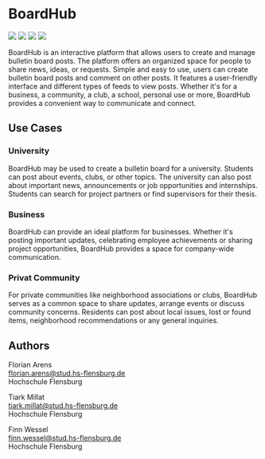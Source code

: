 #  BoardHub

[![](https://codecov.io/gh/Flo0807/hsfl-master-ai-cloud-engineering/graph/badge.svg?token=WILJH4U7EH)](https://codecov.io/gh/Flo0807/hsfl-master-ai-cloud-engineering)
![](https://github.com/Flo0807/hsfl-master-ai-cloud-engineering/actions/workflows/test-auth-service.yml/badge.svg)
![](https://github.com/Flo0807/hsfl-master-ai-cloud-engineering/actions/workflows/test-bulletin-board-service.yml/badge.svg)
![](https://github.com/Flo0807/hsfl-master-ai-cloud-engineering/actions/workflows/test-feed-service.yml/badge.svg)

BoardHub is an interactive platform that allows users to create and manage bulletin board posts. The platform offers an organized space for people to share news, ideas, or requests. Simple and easy to use, users can create bulletin board posts and comment on other posts. It features a user-friendly interface and different types of feeds to view posts. Whether it's for a business, a community, a club, a school, personal use or more, BoardHub provides a convenient way to communicate and connect.

## Use Cases

### University

BoardHub may be used to create a bulletin board for a university. Students can post about events, clubs, or other topics. The university can also post about important news, announcements or job opportunities and internships. Students can search for project partners or find supervisors for their thesis.

### Business

BoardHub can provide an ideal platform for businesses. Whether it's posting important updates, celebrating employee achievements or sharing project opportunities, BoardHub provides a space for company-wide communication.

### Privat Community

For private communities like neighborhood associations or clubs, BoardHub serves as a common space to share updates, arrange events or discuss community concerns. Residents can post about local issues, lost or found items, neighborhood recommendations or any general inquiries.

## Authors
Florian Arens\
florian.arens@stud.hs-flensburg.de\
Hochschule Flensburg

Tiark Millat\
tiark.millat@stud.hs-flensburg.de\
Hochschule Flensburg

Finn Wessel\
finn.wessel@stud.hs-flensburg.de\
Hochschule Flensburg